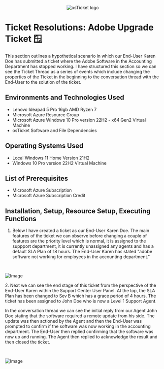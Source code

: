 <p align="center">
<img src="https://i.imgur.com/Clzj7Xs.png" alt="osTicket logo"/>
</p>

<h1>Ticket Resolutions: Adobe Upgrade Ticket 🪟</h1>
This section outlines a hypothetical scenario in which our End-User Karen Doe has submitted a ticket where the Adobe Software in the Accounting Department has stopped working. I have structured this section so we can see the Ticket Thread as a series of events which include changing the properties of the Ticket in the beginning to the conversation thread with the End-User to the solution of the ticket. 
<h2>Environments and Technologies Used</h2>

- Lenovo Ideapad 5 Pro 16gb AMD Ryzen 7
- Microsoft Azure Resource Group
- Microsoft Azure Windows 10 Pro version 22H2 - x64 Gen2 Virtual Machine
- osTicket Software and File Dependencies

<h2>Operating Systems Used </h2>

- Local Windows 11 Home Version 21H2</b>
- Windows 10 Pro version 22H2 Virtual Machine
  
<h2>List of Prerequisites</h2>

- Microsoft Azure Subscription
- Microsoft Azure Subscription Credit 

<h2>Installation, Setup, Resource Setup, Executing Functions</h2>

1. Below I have created a ticket as our End-User Karen Doe. The main features of the ticket we can observe before changing a couple of features are the priority level which is normal, it is assigned to the suppport department, it is currently unassigned any agents and has a default SLA Plan of 18 hours. The End-User Karen has stated "adobe software not working for employees in the accounting department."
</p>
<br />
<p>
<img src="https://imgur.com/YPWm0Un.png" alt="Image"/>
</p>
<p>
2. Next we can see the end stage of this ticket from the perspective of the End-User Karen within the Support Center User Panel. At the top, the SLA Plan has been changed to Sev B which has a grace period of 4 hours. The ticket has been assigned to John Doe who is now a Level 1 Support Agent.

In the conversation thread we can see the initial reply from our Agent John Doe stating that the software required a remote update from his side. The update was then actioned by the Agent and then the End-User was prompted to confirm if the software was now working in the accounting department. The End-User then replied confirming that the software was now up and running. The Agent then replied to acknowledge the result and then closed the ticket. 
</p>
<br />
<p>
<img src="https://imgur.com/mzAGn1W.png" alt="Image"/>
</p>
<p>
